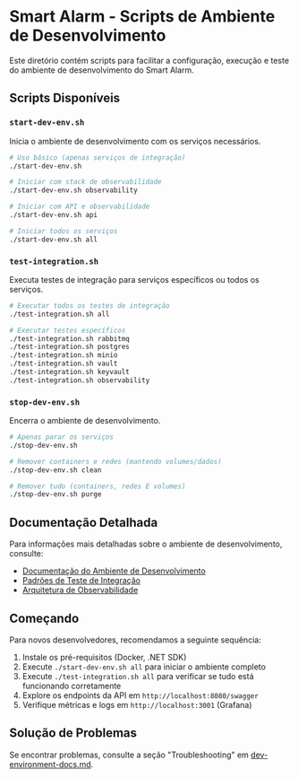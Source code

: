# Smart Alarm - Scripts de Ambiente de Desenvolvimento

Este diretório contém scripts para facilitar a configuração, execução e teste do ambiente de desenvolvimento do Smart Alarm.

## Scripts Disponíveis

### `start-dev-env.sh`

Inicia o ambiente de desenvolvimento com os serviços necessários.

```bash
# Uso básico (apenas serviços de integração)
./start-dev-env.sh

# Iniciar com stack de observabilidade
./start-dev-env.sh observability

# Iniciar com API e observabilidade
./start-dev-env.sh api

# Iniciar todos os serviços
./start-dev-env.sh all
```

### `test-integration.sh`

Executa testes de integração para serviços específicos ou todos os serviços.

```bash
# Executar todos os testes de integração
./test-integration.sh all

# Executar testes específicos
./test-integration.sh rabbitmq
./test-integration.sh postgres
./test-integration.sh minio
./test-integration.sh vault
./test-integration.sh keyvault
./test-integration.sh observability
```

### `stop-dev-env.sh`

Encerra o ambiente de desenvolvimento.

```bash
# Apenas parar os serviços
./stop-dev-env.sh

# Remover containers e redes (mantendo volumes/dados)
./stop-dev-env.sh clean

# Remover tudo (containers, redes E volumes)
./stop-dev-env.sh purge
```

## Documentação Detalhada

Para informações mais detalhadas sobre o ambiente de desenvolvimento, consulte:

- [Documentação do Ambiente de Desenvolvimento](./dev-environment-docs.md)
- [Padrões de Teste de Integração](./docs/development/integration-testing.md)
- [Arquitetura de Observabilidade](./docs/architecture/observability-patterns.md)

## Começando

Para novos desenvolvedores, recomendamos a seguinte sequência:

1. Instale os pré-requisitos (Docker, .NET SDK)
2. Execute `./start-dev-env.sh all` para iniciar o ambiente completo
3. Execute `./test-integration.sh all` para verificar se tudo está funcionando corretamente
4. Explore os endpoints da API em `http://localhost:8080/swagger`
5. Verifique métricas e logs em `http://localhost:3001` (Grafana)

## Solução de Problemas

Se encontrar problemas, consulte a seção "Troubleshooting" em [dev-environment-docs.md](./dev-environment-docs.md).
